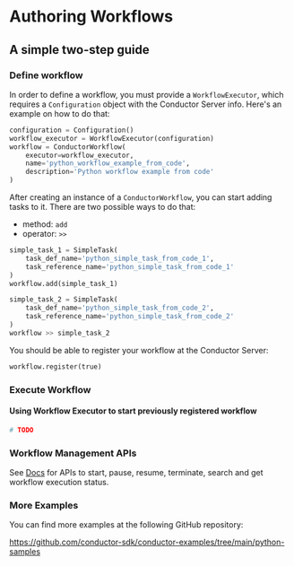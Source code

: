 # Authoring Workflows

## A simple two-step guide

### Define workflow

In order to define a workflow, you must provide a `WorkflowExecutor`, which requires a `Configuration` object with the Conductor Server info. Here's an example on how to do that:

```python
configuration = Configuration()
workflow_executor = WorkflowExecutor(configuration)
workflow = ConductorWorkflow(
    executor=workflow_executor,
    name='python_workflow_example_from_code',
    description='Python workflow example from code'
)
```

After creating an instance of a `ConductorWorkflow`, you can start adding tasks to it. There are two possible ways to do that:
* method: `add`
* operator: `>>`

```python
simple_task_1 = SimpleTask(
    task_def_name='python_simple_task_from_code_1',
    task_reference_name='python_simple_task_from_code_1'
)
workflow.add(simple_task_1)

simple_task_2 = SimpleTask(
    task_def_name='python_simple_task_from_code_2',
    task_reference_name='python_simple_task_from_code_2'
)
workflow >> simple_task_2
```

You should be able to register your workflow at the Conductor Server:

```python
workflow.register(true)
```

### Execute Workflow

#### Using Workflow Executor to start previously registered workflow
```python
# TODO
```


### Workflow Management APIs
See [Docs](docs/executor.md) for APIs to start, pause, resume, terminate, search and get workflow execution status.

### More Examples
You can find more examples at the following GitHub repository:

https://github.com/conductor-sdk/conductor-examples/tree/main/python-samples
